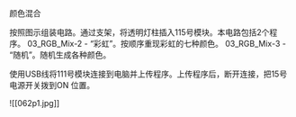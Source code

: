 颜色混合

按照图示组装电路。通过支架，将透明灯柱插入115号模块。本电路包括2个程序。
03_RGB_Mix-2 - “彩虹”。按顺序重现彩虹的七种颜色。
03_RGB_Mix-3 - “随机”。随机生成各种颜色。

使用USB线将111号模块连接到电脑并上传程序。上传程序后，断开连接，把15号电源开关拨到ON
位置。

![[062p1.jpg]]